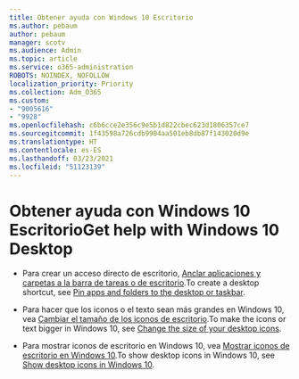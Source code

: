 ```yaml
---
title: Obtener ayuda con Windows 10 Escritorio
ms.author: pebaum
author: pebaum
manager: scotv
ms.audience: Admin
ms.topic: article
ms.service: o365-administration
ROBOTS: NOINDEX, NOFOLLOW
localization_priority: Priority
ms.collection: Adm_O365
ms.custom:
- "9005616"
- "9928"
ms.openlocfilehash: c6b6cce2e356c9e5b1d822cbec623d1806357ce7
ms.sourcegitcommit: 1f43598a726cdb9904aa501eb8db87f143020d9e
ms.translationtype: HT
ms.contentlocale: es-ES
ms.lasthandoff: 03/23/2021
ms.locfileid: "51123139"
---
```

# <a name="get-help-with-windows-10-desktop"></a><span data-ttu-id="a3bc7-102">Obtener ayuda con Windows 10 Escritorio</span><span class="sxs-lookup"><span data-stu-id="a3bc7-102">Get help with Windows 10 Desktop</span></span>

- <span data-ttu-id="a3bc7-103">Para crear un acceso directo de escritorio, [Anclar aplicaciones y carpetas a la barra de tareas o de escritorio](https://support.microsoft.com/windows/pin-apps-and-folders-to-the-desktop-or-taskbar-f3c749fb-e298-4cf1-adda-7fd635df6bb0).</span><span class="sxs-lookup"><span data-stu-id="a3bc7-103">To create a desktop shortcut, see [Pin apps and folders to the desktop or taskbar](https://support.microsoft.com/windows/pin-apps-and-folders-to-the-desktop-or-taskbar-f3c749fb-e298-4cf1-adda-7fd635df6bb0).</span></span>

- <span data-ttu-id="a3bc7-104">Para hacer que los iconos o el texto sean más grandes en Windows 10, vea [Cambiar el tamaño de los iconos de escritorio](https://support.microsoft.com/windows/change-the-size-of-your-desktop-icons-85a9d341-2a4f-3d96-c796-ae116a187211).</span><span class="sxs-lookup"><span data-stu-id="a3bc7-104">To make the icons or text bigger in Windows 10, see [Change the size of your desktop icons](https://support.microsoft.com/windows/change-the-size-of-your-desktop-icons-85a9d341-2a4f-3d96-c796-ae116a187211).</span></span>

- <span data-ttu-id="a3bc7-105">Para mostrar iconos de escritorio en Windows 10, vea [Mostrar iconos de escritorio en Windows 10](https://support.microsoft.com/windows/show-desktop-icons-in-windows-10-c13270f0-3812-c71d-f27e-29aa32588b20).</span><span class="sxs-lookup"><span data-stu-id="a3bc7-105">To show desktop icons in Windows 10, see [Show desktop icons in Windows 10](https://support.microsoft.com/windows/show-desktop-icons-in-windows-10-c13270f0-3812-c71d-f27e-29aa32588b20).</span></span>